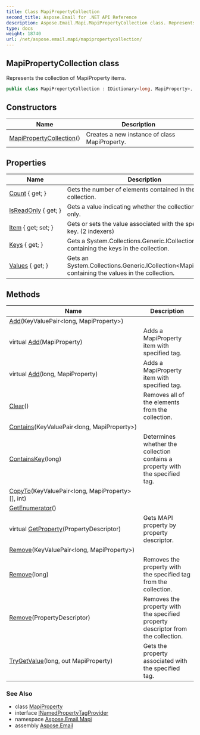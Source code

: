 ```yaml
---
title: Class MapiPropertyCollection
second_title: Aspose.Email for .NET API Reference
description: Aspose.Email.Mapi.MapiPropertyCollection class. Represents the collection of MapiProperty items
type: docs
weight: 18740
url: /net/aspose.email.mapi/mapipropertycollection/
---
```

## MapiPropertyCollection class

Represents the collection of MapiProperty items.

```csharp
public class MapiPropertyCollection : IDictionary<long, MapiProperty>, INamedPropertyTagProvider
```

## Constructors

| Name | Description |
| --- | --- |
| [MapiPropertyCollection](mapipropertycollection/)() | Creates a new instance of class MapiProperty. |

## Properties

| Name | Description |
| --- | --- |
| [Count](../../aspose.email.mapi/mapipropertycollection/count/) { get; } | Gets the number of elements contained in the collection. |
| [IsReadOnly](../../aspose.email.mapi/mapipropertycollection/isreadonly/) { get; } | Gets a value indicating whether the collection is read only. |
| [Item](../../aspose.email.mapi/mapipropertycollection/item/) { get; set; } | Gets or sets the value associated with the specified key. (2 indexers) |
| [Keys](../../aspose.email.mapi/mapipropertycollection/keys/) { get; } | Gets a System.Collections.Generic.ICollection&lt;long&gt; containing the keys in the collection. |
| [Values](../../aspose.email.mapi/mapipropertycollection/values/) { get; } | Gets an System.Collections.Generic.ICollection&lt;MapiProperty&gt; containing the values in the collection. |

## Methods

| Name | Description |
| --- | --- |
| [Add](../../aspose.email.mapi/mapipropertycollection/add/#add_2)(KeyValuePair&lt;long, MapiProperty&gt;) |  |
| virtual [Add](../../aspose.email.mapi/mapipropertycollection/add/#add)(MapiProperty) | Adds a MapiProperty item with specified tag. |
| virtual [Add](../../aspose.email.mapi/mapipropertycollection/add/#add_1)(long, MapiProperty) | Adds a MapiProperty item with specified tag. |
| [Clear](../../aspose.email.mapi/mapipropertycollection/clear/)() | Removes all of the elements from the collection. |
| [Contains](../../aspose.email.mapi/mapipropertycollection/contains/)(KeyValuePair&lt;long, MapiProperty&gt;) |  |
| [ContainsKey](../../aspose.email.mapi/mapipropertycollection/containskey/)(long) | Determines whether the collection contains a property with the specified tag. |
| [CopyTo](../../aspose.email.mapi/mapipropertycollection/copyto/)(KeyValuePair&lt;long, MapiProperty&gt;[], int) |  |
| [GetEnumerator](../../aspose.email.mapi/mapipropertycollection/getenumerator/)() |  |
| virtual [GetProperty](../../aspose.email.mapi/mapipropertycollection/getproperty/)(PropertyDescriptor) | Gets MAPI property by property descriptor. |
| [Remove](../../aspose.email.mapi/mapipropertycollection/remove/#remove_2)(KeyValuePair&lt;long, MapiProperty&gt;) |  |
| [Remove](../../aspose.email.mapi/mapipropertycollection/remove/#remove_1)(long) | Removes the property with the specified tag from the collection. |
| [Remove](../../aspose.email.mapi/mapipropertycollection/remove/#remove)(PropertyDescriptor) | Removes the property with the specified property descriptor from the collection. |
| [TryGetValue](../../aspose.email.mapi/mapipropertycollection/trygetvalue/)(long, out MapiProperty) | Gets the property associated with the specified tag. |

### See Also

* class [MapiProperty](../mapiproperty/)
* interface [INamedPropertyTagProvider](../inamedpropertytagprovider/)
* namespace [Aspose.Email.Mapi](../../aspose.email.mapi/)
* assembly [Aspose.Email](../../)


